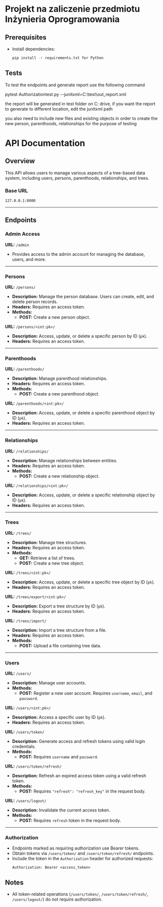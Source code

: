 # Projekt na zaliczenie przedmiotu Inżynieria Oprogramowania

## Prerequisites
- Install dependencies:
  ```bash
  pip install -r requirements.txt for Python
  ```


## Tests

To test the endpoints and generate report use the following command 

pytest Authorizationtest.py --junitxml=C:\test\out_report.xml

the report will be generated in test folder on C: drive, if you want the report to generate to different location, edit the junitxml path

you also need to include new files and existing objects in order to create the new person, parenthoods, relationships for the purpose of testing

# API Documentation

## Overview
This API allows users to manage various aspects of a tree-based data system, including users, persons, parenthoods, relationships, and trees.

### Base URL
`127.0.0.1:8000`

---

## Endpoints

### Admin Access
**URL:** `/admin`
- Provides access to the admin account for managing the database, users, and more.

---

### Persons
**URL:** `/persons/`
- **Description:** Manage the person database. Users can create, edit, and delete person records.
- **Headers:** Requires an access token.
- **Methods:**
  - **POST:** Create a new person object.

**URL:** `/persons/<int:pk>/`
- **Description:** Access, update, or delete a specific person by ID (`pk`).
- **Headers:** Requires an access token.

---

### Parenthoods
**URL:** `/parenthoods/`
- **Description:** Manage parenthood relationships.
- **Headers:** Requires an access token.
- **Methods:**
  - **POST:** Create a new parenthood object.

**URL:** `/parenthoods/<int:pk>/`
- **Description:** Access, update, or delete a specific parenthood object by ID (`pk`).
- **Headers:** Requires an access token.

---

### Relationships
**URL:** `/relationships/`
- **Description:** Manage relationships between entities.
- **Headers:** Requires an access token.
- **Methods:**
  - **POST:** Create a new relationship object.

**URL:** `/relationships/<int:pk>/`
- **Description:** Access, update, or delete a specific relationship object by ID (`pk`).
- **Headers:** Requires an access token.

---

### Trees
**URL:** `/trees/`
- **Description:** Manage tree structures.
- **Headers:** Requires an access token.
- **Methods:**
  - **GET:** Retrieve a list of trees.
  - **POST:** Create a new tree object.

**URL:** `/trees/<int:pk>/`
- **Description:** Access, update, or delete a specific tree object by ID (`pk`).
- **Headers:** Requires an access token.

**URL:** `/trees/export/<int:pk>/`
- **Description:** Export a tree structure by ID (`pk`).
- **Headers:** Requires an access token.

**URL:** `/trees/import/`
- **Description:** Import a tree structure from a file.
- **Headers:** Requires an access token.
- **Methods:**
  - **POST:** Upload a file containing tree data.

---

### Users
**URL:** `/users/`
- **Description:** Manage user accounts.
- **Methods:**
  - **POST:** Register a new user account. Requires `username`, `email`, and `password`.

**URL:** `/users/<int:pk>/`
- **Description:** Access a specific user by ID (`pk`).
- **Headers:** Requires an access token.

**URL:** `/users/token/`
- **Description:** Generate access and refresh tokens using valid login credentials.
- **Methods:**
  - **POST:** Requires `username` and `password`.

**URL:** `/users/token/refresh/`
- **Description:** Refresh an expired access token using a valid refresh token.
- **Methods:**
  - **POST:** Requires `"refresh": "refresh_key"` in the request body.

**URL:** `/users/logout/`
- **Description:** Invalidate the current access token.
- **Methods:**
  - **POST:** Requires `refresh` token in the request body.

---

### Authorization
- Endpoints marked as requiring authorization use Bearer tokens.
- Obtain tokens via `/users/token/` and `/users/token/refresh/` endpoints.
- Include the token in the `Authorization` header for authorized requests:
  ```
  Authorization: Bearer <access_token>
  ```

## Notes
- All token-related operations (`/users/token/`, `/users/token/refresh/`, `/users/logout/`) do not require authorization.

